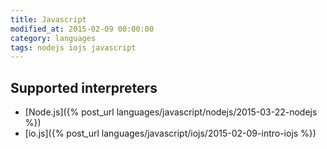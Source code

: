 ```yaml
---
title: Javascript
modified_at: 2015-02-09 00:00:00
category: languages
tags: nodejs iojs javascript
---
```


## Supported interpreters

* [Node.js]({% post_url languages/javascript/nodejs/2015-03-22-nodejs %})
* [io.js]({% post_url languages/javascript/iojs/2015-02-09-intro-iojs %})
